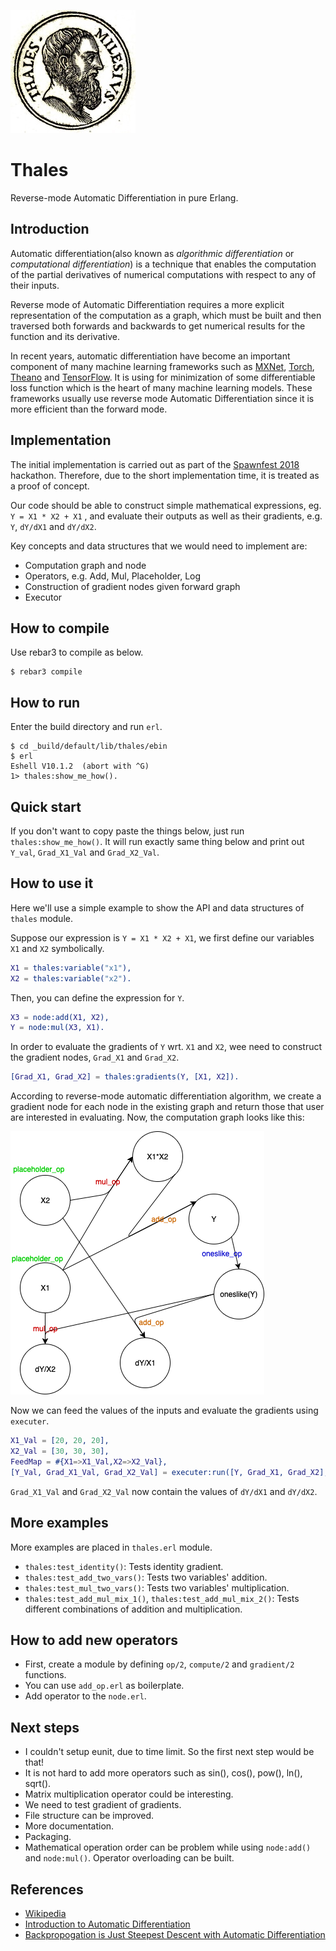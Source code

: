 ![Thales](https://github.com/spawnfest/thales/raw/master/imgs/thales.jpg "Logo")

# Thales

Reverse-mode Automatic Differentiation in pure Erlang.

## Introduction

Automatic differentiation(also known as _algorithmic differentiation_ or _computational differentiation_) is a technique that enables the computation of the partial derivatives of numerical computations with respect to any of their inputs.

Reverse mode of Automatic Differentiation requires a more explicit representation of the computation as a graph, which must be built and then traversed both forwards and backwards to get numerical results for the function and its derivative.

In recent years, automatic differentiation have become an important component of many machine learning frameworks such as [MXNet](https://mxnet.incubator.apache.org), [Torch](http://torch.ch), [Theano](https://github.com/Theano/Theano) and [TensorFlow](https://www.tensorflow.org). It is using for minimization of some differentiable loss function which is the heart of many machine learning models. These frameworks usually use reverse mode Automatic Differentiation since it is more efficient than the forward mode.

## Implementation

The initial implementation is carried out as part of the [Spawnfest 2018](https://spawnfest.github.io) hackathon. Therefore, due to the short implementation time, it is treated as a proof of concept.

Our code should be able to construct simple mathematical expressions, eg. `Y = X1 * X2 + X1` , and evaluate their outputs as well as their gradients, e.g. `Y`, `dY/dX1` and `dY/dX2`.

Key concepts and data structures that we would need to implement are:

- Computation graph and node
- Operators, e.g. Add, Mul, Placeholder, Log
- Construction of gradient nodes given forward graph
- Executor

## How to compile

Use rebar3 to compile as below.

```console
$ rebar3 compile
```

## How to run

Enter the build directory and run `erl`.

```console
$ cd _build/default/lib/thales/ebin
$ erl
Eshell V10.1.2  (abort with ^G)
1> thales:show_me_how().
```

## Quick start

If you don't want to copy paste the things below, just run `thales:show_me_how()`. It will run exactly same thing below and print out `Y_val`, `Grad_X1_Val` and `Grad_X2_Val`.

## How to use it

Here we'll use a simple example to show the API and data structures of `thales` module.

Suppose our expression is `Y = X1 * X2 + X1`, we first define our variables `X1` and `X2` symbolically.

```erlang
X1 = thales:variable("x1"),
X2 = thales:variable("x2").
```

Then, you can define the expression for `Y`.

```erlang
X3 = node:add(X1, X2),
Y = node:mul(X3, X1).
```

In order to evaluate the gradients of `Y` wrt. `X1` and `X2`, wee need to construct the gradient nodes, `Grad_X1` and `Grad_X2`.

```erlang
[Grad_X1, Grad_X2] = thales:gradients(Y, [X1, X2]).
```

According to reverse-mode automatic differentiation algorithm, we create a gradient node for each node in the existing graph and return those that user are interested in evaluating. Now, the computation graph looks like this:

![Computation Graph](https://github.com/spawnfest/thales/raw/master/imgs/graph.png "Computation Graph")

Now we can feed the values of the inputs and evaluate the gradients using `executer`.

```erlang
X1_Val = [20, 20, 20],
X2_Val = [30, 30, 30],
FeedMap = #{X1=>X1_Val,X2=>X2_Val},
[Y_Val, Grad_X1_Val, Grad_X2_Val] = executer:run([Y, Grad_X1, Grad_X2], FeedMap).
```

`Grad_X1_Val` and `Grad_X2_Val` now contain the values of `dY/dX1` and `dY/dX2`.

## More examples

More examples are placed in `thales.erl` module.

- `thales:test_identity()`: Tests identity gradient.
- `thales:test_add_two_vars()`: Tests two variables' addition.
- `thales:test_mul_two_vars()`: Tests two variables' multiplication.
- `thales:test_add_mul_mix_1()`, `thales:test_add_mul_mix_2()`: Tests different combinations of addition and multiplication.

## How to add new operators

- First, create a module by defining `op/2`, `compute/2` and `gradient/2` functions.
- You can use `add_op.erl` as boilerplate.
- Add operator to the `node.erl`.

## Next steps

- I couldn't setup eunit, due to time limit. So the first next step would be that!
- It is not hard to add more operators such as sin(), cos(), pow(), ln(), sqrt().
- Matrix multiplication operator could be interesting.
- We need to test gradient of gradients.
- File structure can be improved.
- More documentation.
- Packaging.
- Mathematical operation order can be problem while using `node:add()` and `node:mul()`. Operator overloading can be built.

## References

- [Wikipedia](https://en.wikipedia.org/wiki/Automatic_differentiation)
- [Introduction to Automatic Differentiation](http://alexey.radul.name/ideas/2013/introduction-to-automatic-differentiation/)
- [Backpropogation is Just Steepest Descent with Automatic Differentiation](https://idontgetoutmuch.wordpress.com/2013/10/13/backpropogation-is-just-steepest-descent-with-automatic-differentiation-2/)
